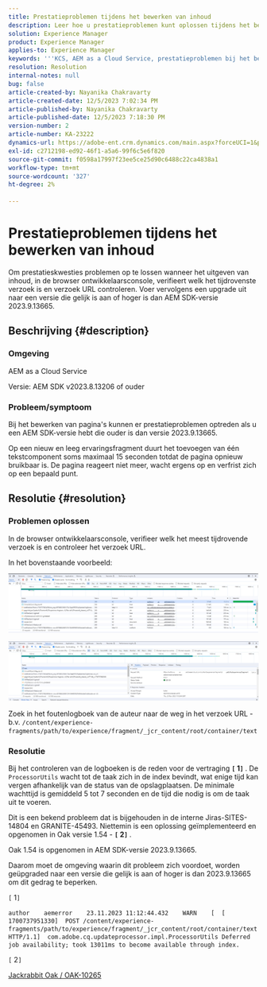 ```yaml
---
title: Prestatieproblemen tijdens het bewerken van inhoud
description: Leer hoe u prestatieproblemen kunt oplossen tijdens het bewerken van inhoud. Voer een upgrade uit naar een versie die gelijk is aan of hoger is dan AEM SDK-versie 2023.9.13665.
solution: Experience Manager
product: Experience Manager
applies-to: Experience Manager
keywords: '''KCS, AEM as a Cloud Service, prestatieproblemen bij het bewerken van pagina''s'''
resolution: Resolution
internal-notes: null
bug: false
article-created-by: Nayanika Chakravarty
article-created-date: 12/5/2023 7:02:34 PM
article-published-by: Nayanika Chakravarty
article-published-date: 12/5/2023 7:18:30 PM
version-number: 2
article-number: KA-23222
dynamics-url: https://adobe-ent.crm.dynamics.com/main.aspx?forceUCI=1&pagetype=entityrecord&etn=knowledgearticle&id=043862d7-a093-ee11-be37-6045bd006793
exl-id: c2712198-ed92-46f1-a5a6-99f6c5e6f820
source-git-commit: f0598a17997f23ee5ce25d90c6488c22ca4838a1
workflow-type: tm+mt
source-wordcount: '327'
ht-degree: 2%

---
```


# Prestatieproblemen tijdens het bewerken van inhoud


Om prestatieskwesties problemen op te lossen wanneer het uitgeven van inhoud, in de browser ontwikkelaarsconsole, verifieert welk het tijdrovenste verzoek is en verzoek URL controleren. Voer vervolgens een upgrade uit naar een versie die gelijk is aan of hoger is dan AEM SDK-versie 2023.9.13665.

## Beschrijving {#description}


### Omgeving

AEM as a Cloud Service

Versie: AEM SDK v2023.8.13206 of ouder

### Probleem/symptoom

Bij het bewerken van pagina&#39;s kunnen er prestatieproblemen optreden als u een AEM SDK-versie hebt die ouder is dan versie 2023.9.13665.

Op een nieuw en leeg ervaringsfragment duurt het toevoegen van één tekstcomponent soms maximaal 15 seconden totdat de pagina opnieuw bruikbaar is. De pagina reageert niet meer, wacht ergens op en verfrist zich op een bepaald punt.


## Resolutie {#resolution}


### Problemen oplossen

In de browser ontwikkelaarsconsole, verifieer welk het meest tijdrovende verzoek is en controleer het verzoek URL.

In het bovenstaande voorbeeld:

![](assets/20d78534-ad8a-ee11-8179-6045bd006a22.png)

![](assets/76c14aea-ad8a-ee11-8179-6045bd006a22.png)

Zoek in het foutenlogboek van de auteur naar de weg in het verzoek URL - b.v. `/content/experience-fragments/path/to/experience/fragment/_jcr_content/root/container/text`

### Resolutie

Bij het controleren van de logboeken is de reden voor de vertraging <b>`[` 1`]` </b>. De `ProcessorUtils` wacht tot de taak zich in de index bevindt, wat enige tijd kan vergen afhankelijk van de status van de opslagplaatsen. De minimale wachttijd is gemiddeld 5 tot 7 seconden en de tijd die nodig is om de taak uit te voeren.

Dit is een bekend probleem dat is bijgehouden in de interne Jiras-SITES-14804 en GRANITE-45493. Niettemin is een oplossing geïmplementeerd en opgenomen in Oak versie 1.54 - <b>`[` 2`]` </b>.

Oak 1.54 is opgenomen in AEM SDK-versie 2023.9.13665.

Daarom moet de omgeving waarin dit probleem zich voordoet, worden geüpgraded naar een versie die gelijk is aan of hoger is dan 2023.9.13665 om dit gedrag te beperken.

`[` 1`]`


```
author    aemerror    23.11.2023 11:12:44.432    WARN    [  [ 1700737951330]  POST /content/experience-fragments/path/to/experience/fragment/_jcr_content/root/container/text HTTP/1.1]  com.adobe.cq.updateprocessor.impl.ProcessorUtils Deferred job availability; took 13011ms to become available through index.
```


`[` 2`]`

[Jackrabbit Oak / OAK-10265](https://issues.apache.org/jira/browse/OAK-10265)
